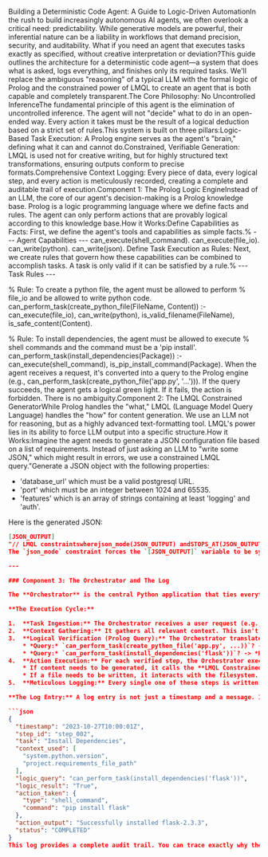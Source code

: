 Building a Deterministic Code Agent: A Guide to Logic-Driven AutomationIn the rush to build increasingly autonomous AI agents, we often overlook a critical need: predictability. While generative models are powerful, their inferential nature can be a liability in workflows that demand precision, security, and auditability. What if you need an agent that executes tasks exactly as specified, without creative interpretation or deviation?This guide outlines the architecture for a deterministic code agent—a system that does what is asked, logs everything, and finishes only its required tasks. We'll replace the ambiguous "reasoning" of a typical LLM with the formal logic of Prolog and the constrained power of LMQL to create an agent that is both capable and completely transparent.The Core Philosophy: No Uncontrolled InferenceThe fundamental principle of this agent is the elimination of uncontrolled inference. The agent will not "decide" what to do in an open-ended way. Every action it takes must be the result of a logical deduction based on a strict set of rules.This system is built on three pillars:Logic-Based Task Execution: A Prolog engine serves as the agent's "brain," defining what it can and cannot do.Constrained, Verifiable Generation: LMQL is used not for creative writing, but for highly structured text transformations, ensuring outputs conform to precise formats.Comprehensive Context Logging: Every piece of data, every logical step, and every action is meticulously recorded, creating a complete and auditable trail of execution.Component 1: The Prolog Logic EngineInstead of an LLM, the core of our agent's decision-making is a Prolog knowledge base. Prolog is a logic programming language where we define facts and rules. The agent can only perform actions that are provably logical according to this knowledge base.How it Works:Define Capabilities as Facts: First, we define the agent's tools and capabilities as simple facts.% --- Agent Capabilities ---
can_execute(shell_command).
can_execute(file_io).
can_write(python).
can_write(json).
Define Task Execution as Rules: Next, we create rules that govern how these capabilities can be combined to accomplish tasks. A task is only valid if it can be satisfied by a rule.% --- Task Rules ---

% Rule: To create a python file, the agent must be allowed to perform
% file_io and be allowed to write python code.
can_perform_task(create_python_file(FileName, Content)) :-
    can_execute(file_io),
    can_write(python),
    is_valid_filename(FileName),
    is_safe_content(Content).

% Rule: To install dependencies, the agent must be allowed to execute
% shell commands and the command must be a 'pip install'.
can_perform_task(install_dependencies(Package)) :-
    can_execute(shell_command),
    is_pip_install_command(Package).
When the agent receives a request, it's converted into a query to the Prolog engine (e.g., can_perform_task(create_python_file('app.py', '...'))). If the query succeeds, the agent gets a logical green light. If it fails, the action is forbidden. There is no ambiguity.Component 2: The LMQL Constrained GeneratorWhile Prolog handles the "what," LMQL (Language Model Query Language) handles the "how" for content generation. We use an LLM not for reasoning, but as a highly advanced text-formatting tool. LMQL's power lies in its ability to force LLM output into a specific structure.How it Works:Imagine the agent needs to generate a JSON configuration file based on a list of requirements. Instead of just asking an LLM to "write some JSON," which might result in errors, we use a constrained LMQL query."Generate a JSON object with the following properties:
- 'database_url' which must be a valid postgresql URL.
- 'port' which must be an integer between 1024 and 65535.
- 'features' which is an array of strings containing at least 'logging' and 'auth'.

Here is the generated JSON:
```json
[JSON_OUTPUT]
"// LMQL constraintswherejson_mode(JSON_OUTPUT) andSTOPS_AT(JSON_OUTPUT, "}")
The `json_mode` constraint forces the `[JSON_OUTPUT]` variable to be syntactically perfect JSON. The LLM is not "inferring" the structure; it's filling in the blanks within a rigid template defined by our code. This makes it a deterministic and verifiable generation tool.

---

### Component 3: The Orchestrator and The Log

The **Orchestrator** is the central Python application that ties everything together. It manages the workflow and, most importantly, maintains a detailed, step-by-step log of its operations.

**The Execution Cycle:**

1.  **Task Ingestion:** The Orchestrator receives a user request (e.g., "Create a new Flask application with a single endpoint").
2.  **Context Gathering:** It gathers all relevant context. This isn't an inferential process; it's explicit. It might involve reading specific files the user pointed to or checking environment variables.
3.  **Logical Verification (Prolog Query):** The Orchestrator translates the user task into a series of queries for the Prolog engine.
    * *Query:* `can_perform_task(create_python_file('app.py', ...))`? -> *Result:* `True`.
    * *Query:* `can_perform_task(install_dependencies('flask'))`? -> *Result:* `True`.
4.  **Action Execution:** For each verified step, the Orchestrator executes the action.
    * If content needs to be generated, it calls the **LMQL Constrained Generator**.
    * If a file needs to be written, it interacts with the filesystem.
5.  **Meticulous Logging:** Every single one of these steps is written to an immutable log.

**The Log Entry:** A log entry is not just a timestamp and a message. It's a structured record of the agent's state and decisions.

```json
{
  "timestamp": "2023-10-27T10:00:01Z",
  "step_id": "step_002",
  "task": "Install Dependencies",
  "context_used": [
    "system.python.version",
    "project.requirements_file_path"
  ],
  "logic_query": "can_perform_task(install_dependencies('flask'))",
  "logic_result": "True",
  "action_taken": {
    "type": "shell_command",
    "command": "pip install flask"
  },
  "action_output": "Successfully installed flask-2.3.3",
  "status": "COMPLETED"
}
This log provides a complete audit trail. You can trace exactly why the agent took a specific action by looking at the logic_query and the context_used.ConclusionBy combining the logical rigor of Prolog with the constrained generation of LMQL, we can build a code agent that is powerful yet predictable. This architecture moves away from the "black box" nature of inferential AI, offering a transparent, auditable, and secure alternative for tasks that demand precision. It doesn't guess, it doesn't infer—it verifies the logic, executes the task, and logs the proof.